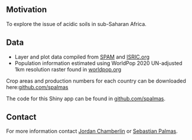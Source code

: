 
## Motivation
To explore the issue of acidic soils in sub-Saharan Africa.

## Data
* Layer and plot data compiled from [SPAM](http://mapspam.info) and [ISRIC.org](https://www.isric.org/projects/soil-property-maps-africa-250-m-resolution)
* Population information estimated using WorldPop 2020 UN-adjusted 1km resolution raster found in [worldpop.org](https://www.worldpop.org/doi/10.5258/SOTON/WP00004)

Crop areas and production numbers for each country can be downloaded here:[github.com/spalmas](https://github.com/spalmas/acidsoils-explorer)

The code for this Shiny app can be found in [github.com/spalmas](https://github.com/spalmas/acidsoils-explorer).

## Contact
For more information contact [Jordan Chamberlin](mailto:j.chamberlin@cgiar.org) or [Sebastian Palmas](mailto:s.palmas@cgiar.org).
